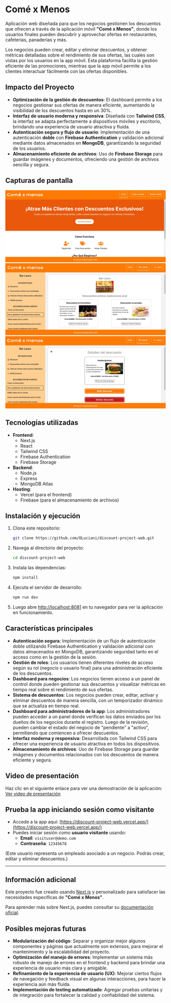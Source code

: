 # Comé x Menos

Aplicación web diseñada para que los negocios gestionen los descuentos que ofrecen a través de la aplicación móvil **"Comé x Menos"**, donde los usuarios finales pueden descubrir y aprovechar ofertas en restaurantes, cafeterías, panaderías y más.

Los negocios pueden crear, editar y eliminar descuentos, y obtener métricas detalladas sobre el rendimiento de sus ofertas, las cuales son vistas por los usuarios en la app móvil. Esta plataforma facilita la gestión eficiente de las promociones, mientras que la app móvil permite a los clientes interactuar fácilmente con las ofertas disponibles.

## Impacto del Proyecto

- **Optimización de la gestión de descuentos**: El dashboard permite a los negocios gestionar sus ofertas de manera eficiente, aumentando la visibilidad de los descuentos hasta en un 30%.
- **Interfaz de usuario moderna y responsiva**: Diseñada con **Tailwind CSS**, la interfaz se adapta perfectamente a dispositivos móviles y escritorio, brindando una experiencia de usuario atractiva y fluida.
- **Autenticación segura y flujo de usuario**: Implementación de una autenticación **doble** con **Firebase Authentication** y validación adicional mediante datos almacenados en **MongoDB**, garantizando la seguridad de los usuarios.
- **Almacenamiento eficiente de archivos**: Uso de **Firebase Storage** para guardar imágenes y documentos, ofreciendo una gestión de archivos sencilla y segura.

## Capturas de pantalla

![Vista principal](images/vista-principal.png)
![Gestión de descuentos 1](images/gestion-descuentos.png)
![Gestión de descuentos 2](images/editar-eliminar-descuento.png)

## Tecnologías utilizadas

- **Frontend**:
  - Next.js
  - React
  - Tailwind CSS
  - Firebase Authentication
  - Firebase Storage
- **Backend**:
  - Node.js
  - Express
  - MongoDB Atlas
- **Hosting**:
  - Vercel (para el frontend)
  - Firebase (para el almacenamiento de archivos)

## Instalación y ejecución

1. Clona este repositorio:
    ```bash
    git clone https://github.com/OLuciani/discount-project-web.git
    ```

2. Navega al directorio del proyecto:
    ```bash
    cd discount-project-web
    ```

3. Instala las dependencias:
    ```bash
    npm install
    ```

4. Ejecuta el servidor de desarrollo:
    ```bash
    npm run dev
    ```

5. Luego abre [http://localhost:8081](http://localhost:8081) en tu navegador para ver la aplicación en funcionamiento.

## Características principales

- **Autenticación segura**: Implementación de un flujo de autenticación doble utilizando Firebase Authentication y validación adicional con datos almacenados en MongoDB, garantizando seguridad tanto en el acceso como en la gestión de la sesión.
- **Gestión de roles**: Los usuarios tienen diferentes niveles de acceso según su rol (negocio o usuario final) para una administración eficiente de los descuentos.
- **Dashboard para negocios**: Los negocios tienen acceso a un panel de control donde pueden gestionar sus descuentos y visualizar métricas en tiempo real sobre el rendimiento de sus ofertas.
- **Sistema de descuentos**: Los negocios pueden crear, editar, activar y eliminar descuentos de manera sencilla, con un temporizador dinámico que se actualiza en tiempo real.
- **Dashboard para administradores de la app**: Los administradores pueden acceder a un panel donde verifican los datos enviados por los dueños de los negocios durante el registro. Luego de la revisión, pueden cambiar el estado del negocio de "pendiente" a "activo", permitiendo que comiencen a ofrecer descuentos.
- **Interfaz moderna y responsiva**: Desarrollada con Tailwind CSS para ofrecer una experiencia de usuario atractiva en todos los dispositivos.
- **Almacenamiento de archivos**: Uso de Firebase Storage para guardar imágenes y documentos relacionados con los descuentos de manera eficiente y segura.

## Video de presentación

Haz clic en el siguiente enlace para ver una demostración de la aplicación:  
[Ver video de presentación](https://discount-project-web.vercel.app/videos/demo-video-app-funcionando.mp4)

## Prueba la app iniciando sesión como visitante

- Accede a la app aquí: [https://discount-project-web.vercel.app/](https://discount-project-web.vercel.app/)
- Puedes iniciar sesión como **usuario visitante** usando:
  - **Email**: `visituser@demo.com`
  - **Contraseña**: `12345678`

(Este usuario representa un empleado asociado a un negocio. Podrás crear, editar y eliminar descuentos.)

---

## Información adicional

Este proyecto fue creado usando [Next.js](https://nextjs.org/) y personalizado para satisfacer las necesidades específicas de **"Comé x Menos"**.  

Para aprender más sobre Next.js, puedes consultar su [documentación oficial](https://nextjs.org/docs).

## Posibles mejoras futuras

- **Modularización del código**: Separar y organizar mejor algunos componentes y páginas que actualmente son extensos, para mejorar el mantenimiento y la escalabilidad del proyecto.
- **Optimización del manejo de errores**: Implementar un sistema más robusto de manejo de errores en el frontend y backend para brindar una experiencia de usuario más clara y amigable.
- **Refinamiento de la experiencia de usuario (UX)**: Mejorar ciertos flujos de navegación y feedback visual en algunas interacciones, para hacer la experiencia aún más fluida.
- **Implementación de testing automatizado**: Agregar pruebas unitarias y de integración para fortalecer la calidad y confiabilidad del sistema.
